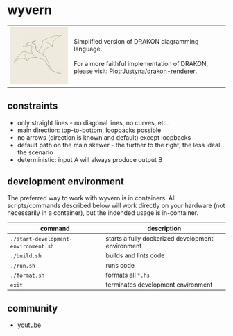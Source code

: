 # wyvern

<table>
  <tr>
    <td><img src="wyvern.png" alt="wyvern" style="width:300px;"/></td>
    <td>
      Simplified version of DRAKON diagramming language.
      <br /> <br />
      For a more faithful implementation of DRAKON, please visit: <a href="https://github.com/PiotrJustyna/drakon-renderer">PiotrJustyna/drakon-renderer</a>.
    </td>
  </tr>
</table>

## constraints

* only straight lines - no diagonal lines, no curves, etc.
* main direction: top-to-bottom, loopbacks possible
* no arrows (direction is known and default) except loopbacks
* default path on the main skewer - the further to the right, the less ideal the scenario
* deterministic: input A will always produce output B

## development environment

The preferred way to work with wyvern is in containers. All scripts/commands described below will work directly on your hardware (not necessarily in a container), but the indended usage is in-container. 

| command | description |
| --- | --- |
| `./start-development-environment.sh` | starts a fully dockerized development environment |
| `./build.sh` | builds and lints code |
| `./run.sh` | runs code |
| `./format.sh` | formats all `*.hs` |
| `exit` | terminates development environment |

## community

* [youtube](https://www.youtube.com/playlist?list=PL9-WsOrOzOxSqWNqzhzyBGZsN0sOxEF6Q)
